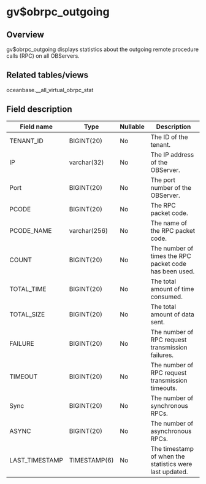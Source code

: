 gv$obrpc_outgoing 
======================================



Overview 
-----------------

gv$obrpc_outgoing displays statistics about the outgoing remote procedure calls (RPC) on all OBServers. 

Related tables/views 
-----------------------------

oceanbase.__all_virtual_obrpc_stat

Field description 
--------------------------



| **Field name** |   **Type**   | **Nullable** |                     **Description**                     |
|----------------|--------------|--------------|---------------------------------------------------------|
| TENANT_ID      | BIGINT(20)   | No           | The ID of the tenant.                                   |
| IP             | varchar(32)  | No           | The IP address of the OBServer.                         |
| Port           | BIGINT(20)   | No           | The port number of the OBServer.                        |
| PCODE          | BIGINT(20)   | No           | The RPC packet code.                                    |
| PCODE_NAME     | varchar(256) | No           | The name of the RPC packet code.                        |
| COUNT          | BIGINT(20)   | No           | The number of times the RPC packet code has been used.  |
| TOTAL_TIME     | BIGINT(20)   | No           | The total amount of time consumed.                      |
| TOTAL_SIZE     | BIGINT(20)   | No           | The total amount of data sent.                          |
| FAILURE        | BIGINT(20)   | No           | The number of RPC request transmission failures.        |
| TIMEOUT        | BIGINT(20)   | No           | The number of RPC request transmission timeouts.        |
| Sync           | BIGINT(20)   | No           | The number of synchronous RPCs.                         |
| ASYNC          | BIGINT(20)   | No           | The number of asynchronous RPCs.                        |
| LAST_TIMESTAMP | TIMESTAMP(6) | No           | The timestamp of when the statistics were last updated. |


